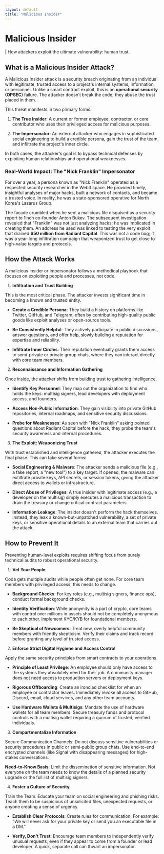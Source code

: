 ```yaml
---
layout: default
title: "Malicious Insider"
---
```


# Malicious Insider

| How attackers exploit the ultimate vulnerability: human trust.

## What is a Malicious Insider Attack?

A Malicious Insider attack is a security breach originating from an individual with legitimate, trusted access to a project's internal systems, information, or personnel. Unlike a smart contract exploit, this is an **operational security (OPSEC)** failure. The attacker doesn't break the code; they abuse the trust placed in them.

This threat manifests in two primary forms:

1. **The True Insider**: A current or former employee, contractor, or core contributor who uses their privileged access for malicious purposes.

2. **The Impersonator**: An external attacker who engages in sophisticated social engineering to build a credible persona, gain the trust of the team, and infiltrate the project's inner circle.

In both cases, the attacker's goal is to bypass technical defenses by exploiting human relationships and operational weaknesses.

### Real-World Impact: The "Nick Franklin" Impersonator

For over a year, a persona known as "Nick Franklin" operated as a respected security researcher in the Web3 space. He provided timely, insightful analyses of major hacks, built a network of contacts, and became a trusted voice. In reality, he was a state-sponsored operative for North Korea's Lazarus Group.

The facade crumbled when he sent a malicious file disguised as a security report to 1inch co-founder Anton Bukev. The subsequent investigation revealed that "Franklin" was not just analyzing hacks; he was implicated in creating them. An address he used was linked to testing the very exploit that drained **$50 million from Radiant Capital**. This was not a code bug; it was a year-long infiltration campaign that weaponized trust to get close to high-value targets and protocols.

## How the Attack Works

A malicious insider or impersonator follows a methodical playbook that focuses on exploiting people and processes, not code.

1. **Infiltration and Trust Building**

This is the most critical phase. The attacker invests significant time in becoming a known and trusted entity.

* **Create a Credible Persona**: They build a history on platforms like Twitter, GitHub, and Telegram, often by contributing high-quality public goods like exploit analyses or open-source tools.

* **Be Consistently Helpful**: They actively participate in public discussions, answer questions, and offer help, slowly building a reputation for expertise and reliability.

* **Infiltrate Inner Circles**: Their reputation eventually grants them access to semi-private or private group chats, where they can interact directly with core team members.

2. **Reconnaissance and Information Gathering**

Once inside, the attacker shifts from building trust to gathering intelligence.

* **Identify Key Personnel**: They map out the organization to find who holds the keys: multisig signers, lead developers with deployment access, and founders.

* **Access Non-Public Information**: They gain visibility into private GitHub repositories, internal roadmaps, and sensitive security discussions.

* **Probe for Weaknesses**: As seen with "Nick Franklin" asking pointed questions about Radiant Capital before the hack, they probe the team's security awareness and internal procedures.

3. **The Exploit: Weaponizing Trust**

With trust established and intelligence gathered, the attacker executes the final phase. This can take several forms:

* **Social Engineering & Malware**: The attacker sends a malicious file (e.g., a fake report, a "new tool") to a key target. If opened, the malware can exfiltrate private keys, API secrets, or session tokens, giving the attacker direct access to wallets or infrastructure.

* **Direct Abuse of Privileges**: A true insider with legitimate access (e.g., a developer on the multisig) simply executes a malicious transaction to drain the treasury or change critical contract parameters.

* **Information Leakage**: The insider doesn't perform the hack themselves. Instead, they leak a known-but-unpatched vulnerability, a set of private keys, or sensitive operational details to an external team that carries out the attack.

## How to Prevent It

Preventing human-level exploits requires shifting focus from purely technical audits to robust operational security.

1. **Vet Your People**

Code gets multiple audits while people often get none. For core team members with privileged access, this needs to change.

* **Background Checks**: For key roles (e.g., multisig signers, finance ops), conduct formal background checks.

* **Identity Verification**: While anonymity is a part of crypto, core teams with control over millions in assets should not be completely anonymous to each other. Implement KYC/KYB for foundational members.

* **Be Skeptical of Newcomers**: Treat new, overly helpful community members with friendly skepticism. Verify their claims and track record before granting any level of trusted access.

2. **Enforce Strict Digital Hygiene and Access Control**

Apply the same security principles from smart contracts to your operations.

* **Principle of Least Privilege**: An employee should only have access to the systems they absolutely need for their job. A community manager does not need access to production servers or deployment keys.

* **Rigorous Offboarding**: Create an ironclad checklist for when an employee or contractor leaves. Immediately revoke all access to GitHub, Discord, email, cloud services, and any other team accounts.

* **Use Hardware Wallets & Multisigs**: Mandate the use of hardware wallets for all team members. Secure treasury funds and protocol controls with a multisig wallet requiring a quorum of trusted, verified individuals.

3. **Compartmentalize Information**

Secure Communication Channels: Do not discuss sensitive vulnerabilities or security procedures in public or semi-public group chats. Use end-to-end encrypted channels (like Signal with disappearing messages) for high-stakes conversations.

**Need-to-Know Basis**: Limit the dissemination of sensitive information. Not everyone on the team needs to know the details of a planned security upgrade or the full list of multisig signers.

4. **Foster a Culture of Security**

Train the Team: Educate your team on social engineering and phishing risks. Teach them to be suspicious of unsolicited files, unexpected requests, or anyone creating a sense of urgency.

* **Establish Clear Protocols**: Create rules for communication. For example: "We will never ask for your private key or send you an executable file in a DM."

* **Verify, Don't Trust**: Encourage team members to independently verify unusual requests, even if they appear to come from a founder or lead developer. A quick, separate call can thwart an impersonator.
